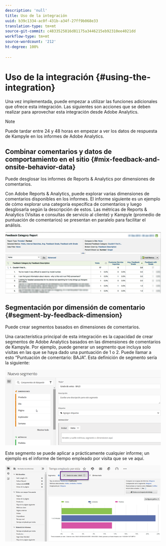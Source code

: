 ```yaml
---
description: 'null'
title: Uso de la integración
uuid: b39c1334-ac0f-431b-a34f-27ff9b068e33
translation-type: tm+mt
source-git-commit: c4833525816d81175a3446215eb92310ee4021dd
workflow-type: tm+mt
source-wordcount: '212'
ht-degree: 100%

---
```



# Uso de la integración {#using-the-integration}

Una vez implementada, puede empezar a utilizar las funciones adicionales que ofrece esta integración. Las siguientes son acciones que se deben realizar para aprovechar esta integración desde Adobe Analytics.

>[!NOTE]
>
>Puede tardar entre 24 y 48 horas en empezar a ver los datos de respuesta de Kampyle en los informes de Adobe Analytics.

## Combinar comentarios y datos de comportamiento en el sitio {#mix-feedback-and-onsite-behavior-data}

Puede desglosar los informes de Reports &amp; Analytics por dimensiones de comentarios.

Con Adobe Reports &amp; Analytics, puede explorar varias dimensiones de comentarios disponibles en los informes. El informe siguiente es un ejemplo de cómo explorar una categoría específica de comentarios y luego desglosarla según la descripción de estos. Las métricas de Reports &amp; Analytics (Visitas e consultas de servicio al cliente) y Kampyle (promedio de puntuación de comentarios) se presentan en paralelo para facilitar el análisis.

![](assets/feedback_category_report.png)

## Segmentación por dimensión de comentario {#segment-by-feedback-dimension}

Puede crear segmentos basados en dimensiones de comentarios.

Una característica principal de esta integración es la capacidad de crear segmentos de Adobe Analytics basados en las dimensiones de comentarios de Kampyle. Por ejemplo, puede generar un segmento que incluya solo visitas en las que se haya dado una puntuación de 1 o 2. Puede llamar a esto “Puntuación de comentario: BAJA”. Esta definición de segmento sería la siguiente:

![](assets/segment_feedback.png)

Este segmento se puede aplicar a prácticamente cualquier informe; un ejemplo es el informe de tiempo empleado por visita que se ve aquí.

![](assets/time_spent_per_visit.png)
